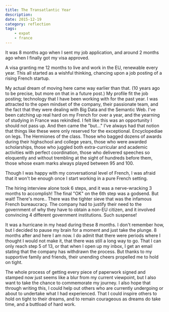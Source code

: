 ```yaml
---
title: The Transatlantic Year
description:
date: 2015-12-19
category: reflection
tags:
    - expat
    - france
---
```


It was 8 months ago when I sent my job application, and around 2 months ago when I finally got my visa approved. 

A visa granting me 12 months to live and work in the EU, renewable every year.
This all started as a wishful thinking, chancing upon a job posting of a rising French startup.

My actual dream of moving here came way earlier than that. (10 years ago to be precise, but more on that in a future post.)
My profile fit the job posting; technology that I have been working with for the past year. I was attracted to the open mindset of the company, their passionate team, and the fact that they were dealing with Big Data and the Semantic Web. I've been catching up real hard on my French for over a year, and the yearning of studying in France was rekindled. I felt like this was an opportunity I should not pass up.
And then came the "but..."
I've always had that notion that things like these were only reserved for the exceptional. Encyclopediae on legs. The Hermiones of the class. Those who bagged dozens of awards during their highschool and college years, those who were awarded scholarships, those who juggled both extra-curricular and academic activities with perfect coordination, those who delivered speeches so eloquently and without trembling at the sight of hundreds before them, those whose exam marks always played between 95 and 100.

Though I was happy with my conversational level of French, I was afraid that it won't be enough once I start working in a pure French setting.

The hiring interview alone took 6 steps, and it was a nerve-wracking 3 months to accomplish! The final "OK" on the 6th step was a godsend.
But wait! There's more..
There was the tighter sieve that was the infamous French bureaucracy. The company had to justify their need to the government of why they have to obtain a non-EU citizen, and it involved convincing 4 different government institutions. Such suspense!

It was a hurricane in my head during these 8 months.
I don't remember how, but I decided to pause my brain for a moment and just take the plunge.
8 months after and here I am now.
I do admit that there were periods where I thought I would not make it, that there was still a long way to go. That I can only reach step 5 of 13, or that when I open up my inbox, I get an email stating that the company has withdrawn the process. But thanks to my supportive family and friends, their unending cheers propelled me to hold on tight.

The whole process of getting every piece of paperwork signed and stamped now just seems like a blur from my current viewpoint, but I also want to take the chance to commemorate my journey.
I also hope that through writing this, I could help out others who are currently undergoing or about to undertake what I had experienced. That I could inspire others to hold on tight to their dreams, and to remain courageous as dreams do take time, and a buttload of hard work.